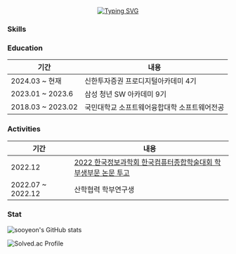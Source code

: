 
<div align="center">

[![Typing SVG](https://readme-typing-svg.demolab.com?font=Palanquin+Dark&pause=1000&color=F7F7F7&center=true&vCenter=true&random=true&width=700&height=200&lines=Hi+there!+I'm+SooYeon.+)](https://git.io/typing-svg)

</div>

### Skills

### Education
| 기간              | 내용                                   | 
| ----------------- | -------------------------------------- |
| 2024.03 ~ 현재    | 신한투자증권 프로디지털아카데미 4기    |
| 2023.01 ~ 2023.6 | 삼성 청년 SW 아카데미 9기              |
| 2018.03 ~ 2023.02 | 국민대학교 소프트웨어융합대학 소프트웨어전공 |

### Activities
| 기간              | 내용                                   |
| ----------------- | -------------------------------------- |
| 2022.12 | [2022 한국정보과학회 한국컴퓨터종합학술대회 학부생부문 논문 투고](https://www.dbpia.co.kr/journal/articleDetail?nodeId=NODE11224606) |
| 2022.07 ~ 2022.12 | 산학협력 학부연구생 |


### Stat
![sooyeon's GitHub stats](https://github-readme-stats.vercel.app/api?username=sooyeon-kr&amp;show_icons=true&amp;theme=onedark&hide=scss)

![Solved.ac Profile](http://mazassumnida.wtf/api/v2/generate_badge?boj=oriossi)

